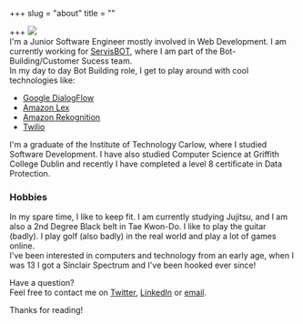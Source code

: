 +++
slug = "about"
title = ""

+++
![](/uploads/about-me-leon-severan-we-buy-houses.jpg)  
I'm a Junior Software Engineer mostly involved in Web Development. I am currently working for [ServisBOT](https://servisbot.com/), where I am part of the Bot-Building/Customer Sucess team.  
In my day to day Bot Building role, I get to play around with cool technologies like:

* [Google DialogFlow](https://en.wikipedia.org/wiki/Dialogflow)
* [Amazon Lex](https://aws.amazon.com/lex/)
* [Amazon Rekognition](https://aws.amazon.com/rekognition/?blog-cards.sort-by=item.additionalFields.createdDate&blog-cards.sort-order=desc)
* [Twilio](https://ahoy.twilio.com/twilio-products?utm_source=google&utm_medium=cpc&utm_term=twilio&utm_campaign=G_S_Brand_EMEA_UK&IRE_mCPC=&gclid=EAIaIQobChMI35Ppq_a66gIVGLLtCh36-gbiEAAYASAAEgKdw_D_BwE&gclsrc=aw.ds)

I'm a graduate of the Institute of Technology Carlow, where I studied Software Development. I have also studied Computer Science at Griffith College Dublin and recently I have completed a level 8 certificate in Data Protection.

### Hobbies

In my spare time, I like to keep fit. I am currently studying Jujitsu, and I am also a 2nd Degree Black belt in Tae Kwon-Do. I like to play the guitar (badly). I play golf (also badly) in the real world and play a lot of games online.  
I've been interested in computers and technology from an early age, when I was 13 I got a Sinclair Spectrum and I've been hooked ever since!

Have a question?  
Feel free to contact me on [Twitter](https://twitter.com/karlkavo), [LinkedIn](https://www.linkedin.com/in/karlkavanagh1971/) or [email](mailto:karlkavo@gmail.com).

Thanks for reading!